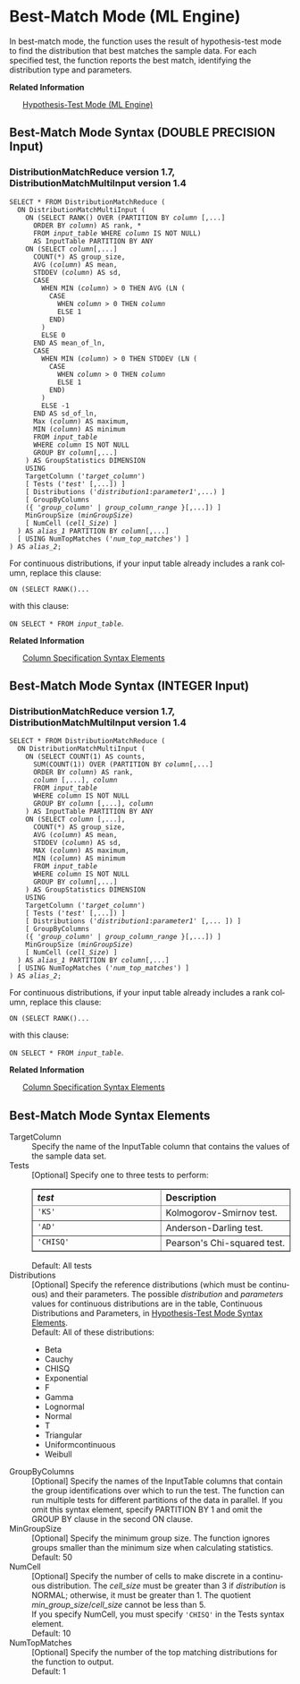 <div class="nested0" aria-labelledby="ariaid-title1" topicindex="1" topicid="bgd1507744754025" id="bgd1507744754025"><h1 class="title topictitle1" id="ariaid-title1">Best-Match Mode (ML Engine)</h1><div class="body conbody">
<p class="p">In best-match mode, the function uses the result of hypothesis-test mode to find the distribution that best matches the sample data. For each specified test, the function reports the best match, identifying the distribution type and parameters.</p></div><div class="related-links"><div class="linklistheader"><p></p><b>Related Information</b></div>
<ul class="linklist linklist relinfo"><div class="linklistmember"><a href="rov1558120764457.md#vya1507673875298">Hypothesis-Test Mode (ML Engine)</a></div></ul></div><div class="topic reference nested1" aria-labelledby="ariaid-title2" topicindex="2" topicid="zup1507745372496" xml:lang="en-us" lang="en-us" id="zup1507745372496">
<h2 class="title topictitle2" id="ariaid-title2">Best-Match Mode Syntax (DOUBLE PRECISION Input)</h2><div class="body refbody"><div class="section" id="zup1507745372496__section_N1000E_N1000C_N10001">
<h3 class="title sectiontitle">DistributionMatchReduce version <span>1.7</span>, DistributionMatchMultiInput version 1.4</h3><pre class="pre codeblock" xml:space="preserve"><code>SELECT * FROM DistributionMatchReduce (
  ON DistributionMatchMultiInput (
    ON (SELECT RANK() OVER (PARTITION BY <var class="keyword varname">column</var> [,...]
      ORDER BY <var class="keyword varname">column</var>) AS rank, *
      FROM <var class="keyword varname">input_table</var> WHERE <var class="keyword varname">column</var> IS NOT NULL)
      AS InputTable PARTITION BY ANY
    ON (SELECT <var class="keyword varname">column</var>[,...]
      COUNT(*) AS group_size,
      AVG (<var class="keyword varname">column</var>) AS mean,
      STDDEV (<var class="keyword varname">column</var>) AS sd,
      CASE
        WHEN MIN (<var class="keyword varname">column</var>) > 0 THEN AVG (LN (
          CASE
            WHEN <var class="keyword varname">column</var> > 0 THEN <var class="keyword varname">column</var> 
            ELSE 1
          END)
        )
        ELSE 0
      END AS mean_of_ln,
      CASE
        WHEN MIN (<var class="keyword varname">column</var>) > 0 THEN STDDEV (LN (
          CASE
            WHEN <var class="keyword varname">column</var> > 0 THEN <var class="keyword varname">column</var> 
            ELSE 1
          END)
        )
        ELSE -1
      END AS sd_of_ln,
      Max (<var class="keyword varname">column</var>) AS maximum,
      MIN (<var class="keyword varname">column</var>) AS minimum
      FROM <var class="keyword varname">input_table</var> 
      WHERE <var class="keyword varname">column</var> IS NOT NULL
      GROUP BY <var class="keyword varname">column</var>[,...]
    ) AS GroupStatistics DIMENSION
    USING
    TargetColumn ('<var class="keyword varname">target_column</var>')
    [ Tests ('<var class="keyword varname">test</var>' [,...]) ]
    [ Distributions ('<var class="keyword varname">distribution1</var>:<var class="keyword varname">parameter1</var>',...) ]
    [ GroupByColumns
    ({ '<var class="keyword varname">group_column</var>' | <var class="keyword varname">group_column_range</var> }[,...]) ]
    MinGroupSize (<var class="keyword varname">minGroupSize</var>)
    [ NumCell (<var class="keyword varname">cell_Size</var>) ]
  ) AS <var class="keyword varname">alias_1</var> PARTITION BY <var class="keyword varname">column</var>[,...]   
  [ USING NumTopMatches ('<var class="keyword varname">num_top_matches</var>') ]
) AS <var class="keyword varname">alias_2</var>;</code></pre>
<p class="p">For continuous distributions, if your input table already includes a rank column, replace this clause:</p>
<p class="p"><code class="ph codeph">ON (SELECT RANK()...</code></p>
<p class="p">with this clause:</p>
<p class="p"><code class="ph codeph">ON SELECT * FROM <var class="keyword varname">input_table</var></code>.</p></div></div><div class="related-links"><div class="linklistheader"><p></p><b>Related Information</b></div>
<ul class="linklist linklist relinfo"><div class="linklistmember"><a href="ndv1557782188375.md">Column Specification Syntax Elements</a></div></ul></div></div><div class="topic reference nested1" aria-labelledby="ariaid-title3" topicindex="3" topicid="idv1507745677833" xml:lang="en-us" lang="en-us" id="idv1507745677833">
<h2 class="title topictitle2" id="ariaid-title3">Best-Match Mode Syntax (INTEGER Input)</h2><div class="body refbody"><div class="section" id="idv1507745677833__section_N1000E_N1000C_N10001">
<h3 class="title sectiontitle">DistributionMatchReduce version <span>1.7</span>, DistributionMatchMultiInput version 1.4</h3><pre class="pre codeblock" xml:space="preserve"><code>SELECT * FROM DistributionMatchReduce (
  ON DistributionMatchMultiInput (
    ON (SELECT COUNT(1) AS counts,
      SUM(COUNT(1)) OVER (PARTITION BY <var class="keyword varname">column</var>[,...]
      ORDER BY <var class="keyword varname">column</var>) AS rank,
      <var class="keyword varname">column</var> [,...], <var class="keyword varname">column</var> 
      FROM <var class="keyword varname">input_table</var> 
      WHERE <var class="keyword varname">column</var> IS NOT NULL
      GROUP BY <var class="keyword varname">column</var> [,...], <var class="keyword varname">column</var> 
    ) AS InputTable PARTITION BY ANY
    ON (SELECT <var class="keyword varname">column</var> [,...],
      COUNT(*) AS group_size,
      AVG (<var class="keyword varname">column</var>) AS mean,
      STDDEV (<var class="keyword varname">column</var>) AS sd,
      MAX (<var class="keyword varname">column</var>) AS maximum,
      MIN (<var class="keyword varname">column</var>) AS minimum
      FROM <var class="keyword varname">input_table</var> 
      WHERE <var class="keyword varname">column</var> IS NOT NULL
      GROUP BY <var class="keyword varname">column</var>[,...]
    ) AS GroupStatistics DIMENSION
    USING
    TargetColumn ('<var class="keyword varname">target_column</var>')
    [ Tests ('<var class="keyword varname">test</var>' [,...]) ]
    [ Distributions ('<var class="keyword varname">distribution1</var>:<var class="keyword varname">parameter1</var>' [,... ]) ]
    [ GroupByColumns
    ({ '<var class="keyword varname">group_column</var>' | <var class="keyword varname">group_column_range</var> }[,...]) ]
    MinGroupSize (<var class="keyword varname">minGroupSize</var>)
    [ NumCell (<var class="keyword varname">cell_Size</var>) ]
  ) AS <var class="keyword varname">alias_1</var> PARTITION BY <var class="keyword varname">column</var>[,...]
  [ USING NumTopMatches ('<var class="keyword varname">num_top_matches</var>') ]
) AS <var class="keyword varname">alias_2</var>;</code></pre>
<p class="p">For continuous distributions, if your input table already includes a rank column, replace this clause:</p>
<p class="p"><code class="ph codeph">ON (SELECT RANK()...</code></p>
<p class="p">with this clause:</p>
<p class="p"><code class="ph codeph">ON SELECT * FROM <var class="keyword varname">input_table</var></code>.</p></div></div><div class="related-links"><div class="linklistheader"><p></p><b>Related Information</b></div>
<ul class="linklist linklist relinfo"><div class="linklistmember"><a href="ndv1557782188375.md">Column Specification Syntax Elements</a></div></ul></div></div><div class="topic reference nested1" aria-labelledby="ariaid-title4" topicindex="4" topicid="cbp1507745873055" xml:lang="en-us" lang="en-us" id="cbp1507745873055">
<h2 class="title topictitle2" id="ariaid-title4">Best-Match Mode Syntax Elements</h2><div class="body refbody"><div class="section" id="cbp1507745873055__section_N10011_N1000E_N10001"><dl class="dl parml"><dt class="dt pt dlterm">TargetColumn</dt><dd class="dd pd">Specify the name of the InputTable column that contains the values of the sample data set.</dd><dt class="dt pt dlterm">Tests</dt><dd class="dd pd">[Optional] Specify one to three tests to perform:
<div class="tablenoborder"><table cellpadding="4" cellspacing="0" summary="" id="cbp1507745873055__table_dtn_bpy_fdb" class="table" frame="border" border="1" rules="all"><div class="caption"></div><colgroup span="1"><col style="width:50%" span="1"></col><col style="width:50%" span="1"></col></colgroup><thead class="thead" style="text-align:left;"><tr class="row"><th class="entry cellrowborder" style="vertical-align:top;" id="d12601e385" rowspan="1" colspan="1"><var class="keyword varname">test</var></th><th class="entry cellrowborder" style="vertical-align:top;" id="d12601e388" rowspan="1" colspan="1">Description</th></tr></thead><tbody class="tbody"><tr class="row"><td class="entry cellrowborder" style="vertical-align:top;" headers="d12601e385" rowspan="1" colspan="1"><code class="ph codeph">'KS'</code></td><td class="entry cellrowborder" style="vertical-align:top;" headers="d12601e388" rowspan="1" colspan="1">Kolmogorov-Smirnov test.</td></tr><tr class="row"><td class="entry cellrowborder" style="vertical-align:top;" headers="d12601e385" rowspan="1" colspan="1"><code class="ph codeph">'AD'</code></td><td class="entry cellrowborder" style="vertical-align:top;" headers="d12601e388" rowspan="1" colspan="1">Anderson-Darling test.</td></tr><tr class="row"><td class="entry cellrowborder" style="vertical-align:top;" headers="d12601e385" rowspan="1" colspan="1"><code class="ph codeph">'CHISQ'</code></td><td class="entry cellrowborder" style="vertical-align:top;" headers="d12601e388" rowspan="1" colspan="1">Pearson's Chi-squared test.</td></tr></tbody></table></div></dd><dd class="dd pd ddexpand">Default: All tests</dd><dt class="dt pt dlterm">Distributions</dt><dd class="dd pd">[Optional] Specify the reference distributions (which must be continuous) and their parameters. The possible <var class="keyword varname">distribution</var> and <var class="keyword varname">parameters</var> values for continuous distributions are in the table, <span>Continuous Distributions and Parameters</span>, in <a href="rov1558120764457.md#wwg1507678428399">Hypothesis-Test Mode Syntax Elements</a>.</dd><dd class="dd pd ddexpand">Default: All of these distributions:
<ul class="ul" id="cbp1507745873055__ul_r4k_zlx_kx">
<li class="li">Beta</li>
<li class="li">Cauchy</li>
<li class="li">CHISQ</li>
<li class="li">Exponential</li>
<li class="li">F</li>
<li class="li">Gamma</li>
<li class="li">Lognormal</li>
<li class="li">Normal</li>
<li class="li">T</li>
<li class="li">Triangular</li>
<li class="li">Uniformcontinuous</li>
<li class="li">Weibull</li></ul></dd><dt class="dt pt dlterm">GroupByColumns</dt><dd class="dd pd">[Optional] Specify the names of the InputTable columns that contain the group identifications over which to run the test. The function can run multiple tests for different partitions of the data in parallel. If you omit this syntax element, specify PARTITION BY 1 and omit the GROUP BY clause in the second ON clause.</dd><dt class="dt pt dlterm">MinGroupSize</dt><dd class="dd pd">[Optional] Specify the minimum group size. The function ignores groups smaller than the minimum size when calculating statistics.</dd><dd class="dd pd ddexpand">Default: 50</dd><dt class="dt pt dlterm">NumCell</dt><dd class="dd pd">[Optional] Specify the number of cells to make discrete in a continuous distribution. The <var class="keyword varname">cell_size</var> must be greater than 3 if <var class="keyword varname">distribution</var> is NORMAL; otherwise, it must be greater than 1. The quotient <var class="keyword varname">min_group_size</var>/<var class="keyword varname">cell_size</var> cannot be less than 5.</dd><dd class="dd pd ddexpand">If you specify NumCell, you must specify <code class="ph codeph">'CHISQ'</code> in the Tests syntax element.</dd><dd class="dd pd ddexpand">Default: 10</dd><dt class="dt pt dlterm">NumTopMatches</dt><dd class="dd pd">[Optional] Specify the number of the top matching distributions for the function to output.</dd><dd class="dd pd ddexpand">Default: 1</dd></dl></div></div></div></div>
